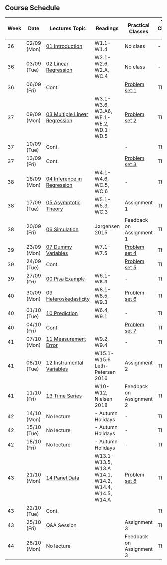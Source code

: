 ## Course Schedule
| Week | Date       | Lectures Topic                             | Readings                                          | Practical Classes           | TA Class 1 | TA Class 2 |
|------|------------|--------------------------------------------|--------------------------------------------------|-----------------------------|------------|------------|
| 36   | 02/09 (Mon)| [01 Introduction](1_lectures/01_intro)     | W1.1-W1.4                                         | No class                   | -          | -          |
| 36   | 03/09 (Tue)| [02 Linear Regression](1_lectures/02_slr)  | W2.1-W2.6, W2.A, WC.4                             | No class                   | -          | -          |
| 36   | 06/09 (Fri)| Cont.                                      |                                                   | [Problem set 1](2_class/PS2_EngelCurves)| Thor       | Daniel     |
| 37   | 09/09 (Mon)| [03 Multiple Linear Regression](1_lectures/03_mlr)| W3.1-W3.6, W3.A6, <br>WE.1-WE.2, WD.1-WD.5        | [Problem set 2](2_class/PS2_EngelCurves)          | Thor       | Pedro      |
| 37   | 10/09 (Tue)| Cont.                                      |                                                  | -                           | Thor       | Pedro      |
| 37   | 13/09 (Fri)| Cont.                                      |                                                  | [Problem set 3](2_class/PS3_Growth)          | Thor       | Daniel     |
| 38   | 16/09 (Mon)| [04 Inference in Regression](1_lectures/04_inference)| W4.1-W4.6, WC.5, WC.6                        | -                           | Thor       | Pedro      |
| 38   | 17/09 (Tue)| [05 Asymptotic Theory](1_lectures/05_asymptotics)| W5.1-W5.3, WC.3                               | Assignment 1                | Thor       | Pedro      |
| 38   | 20/09 (Fri)| [06 Simulation](1_lectures/06_simulation)  | Jørgensen 2015                                   | Feedback on Assignment 1    | Thor       | Daniel     |
| 39   | 23/09 (Mon)| [07 Dummy Variables](1_lectures/07_dummyvars)| W7.1-W7.5                                      | [Problem set 4](2_class/PS4_MonteCarlo)          | Thor       | Pedro      |
| 39   | 24/09 (Tue)| Cont.                                      |                                                   | [Problem set 5](2_class/PS5_Growth)          | Thor       | Pedro      |
| 39   | 27/09 (Fri)| [00 Pisa Example](1_lectures/08_pisa)      |  W6.1-W6.3                                               | -                           | Thor       | Daniel     |
| 40   | 30/09 (Mon)| [09 Heteroskedasticity](1_lectures/09_heteroskedasticity)| W8.1-W8.5, W9.3                            | [Problem set 6](2_class/PS6_Hedonic)          | Thor       | Pedro      |
| 40   | 01/10 (Tue)| [10 Prediction](10_prediction)             | W6.4, W9.1                   | -                           | Thor       | Pedro      |
| 40   | 04/10 (Fri)| Cont.                                      |                                       | [Problem set 7](2_class/PS7_Hedonic)          | Thor       | Daniel     |
| 41   | 07/10 (Mon)| [11 Measurement Error](11_measurementerror)| W9.2, W9.4                                        | -                           | Thor       | Pedro      |
| 41   | 08/10 (Tue)| [12 Instrumental Variables](12_iv)         | W15.1-W15.6 <br> Leth-Petersen 2016                   | Assignment 2                | Thor       | Pedro      |
| 41   | 11/10 (Fri)| [13 Time Series](12_timeseries)            | W10-W12, Nielsen 2018                             | Feedback on Assignment 2    | Thor       | Daniel     |
| 42   | 14/10 (Mon)| No lecture                                 | - Autumn Holidays                                 | -                           | Thor       | Pedro      |
| 42   | 15/10 (Tue)| No lecture                                 | - Autumn Holidays                                 | -                           | Thor       | Pedro      |
| 42   | 18/10 (Fri)| No lecture                                 | - Autumn Holidays                                 | -                           | Thor       | Daniel     |
| 43   | 21/10 (Mon)| [14 Panel Data](14_paneldata)              | W13.1-W13.5, W13.A <br>W14.1, W14.2, W14.4, W14.5, W14.A| [Problem set 8](2_class/PS8_IV)      | Thor       | Pedro      |
| 43   | 22/10 (Tue)| Cont.                                      |  |                       | Thor       | Pedro      |
| 43   | 25/10 (Fri)| Q&A Session                                | | Assignment 3             | Thor       | Daniel     |
| 44   | 28/10 (Mon)| No lecture                                 |                                                    | Feedback on Assignment 3   | Thor       | Pedro      |
